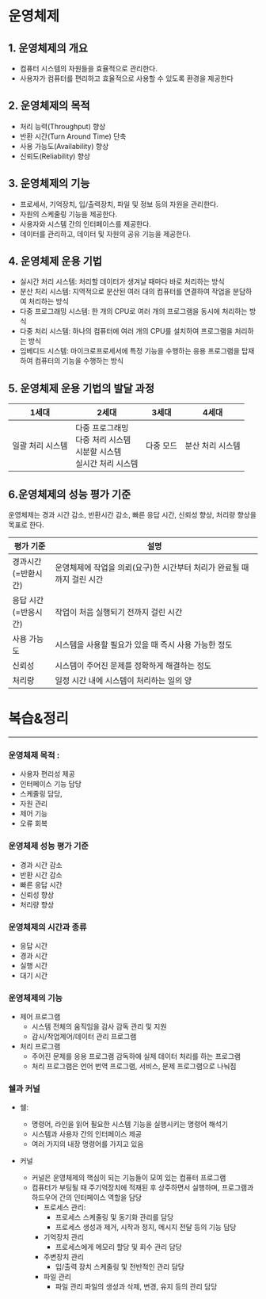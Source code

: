 # 운영체제
## 1. 운영체제의 개요
* 컴퓨터 시스템의 자원들을 효율적으로 관리한다.
* 사용자가 컴퓨터를 편리하고 효율적으로 사용할 수 있도록 환경을 제공한다
## 2. 운영체제의 목적
* 처리 능력(Throughput) 향상
* 반환 시간(Turn Around Time) 단축
* 사용 가능도(Availability) 향상
* 신뢰도(Reliability) 향상
## 3. 운영체제의 기능
* 프로세서, 기억장치, 입/출력장치, 파일 및 정보 등의 자원을 관리한다.
* 자원의 스케줄링 기능을 제공한다.
* 사용자와 시스템 간의 인터페이스를 제공한다.
* 데이터를 관리하고, 데이터 및 자원의 공유 기능을 제공한다.
## 4. 운영체제 운용 기법
* 실시간 처리 시스템: 처리할 데이터가 생겨날 때마다 바로 처리하는 방식
* 분산 처리 시스템: 지역적으로 분산된 여러 대의 컴퓨터를 연결하여 작업을 분담하여 처리하는 방식
* 다중 프로그래밍 시스템: 한 개의 CPU로 여러 개의 프로그램을 동시에 처리하는 방식
* 다중 처리 시스템: 하나의 컴퓨터에 여러 개의 CPU를 설치하여 프로그램을 처리하는 방식
* 임베디드 시스템: 마이크로프로세서에 특정 기능을 수행하는 응용 프로그램을 탑재하여 컴퓨터의 기능을 수행하는 방식
## 5. 운영체제 운용 기법의 발달 과정
| 1세대 | 2세대                                             | 3세대 | 4세대 |
|-|-------------------------------------------------| -----| -------|
| 일괄 처리 시스템 | 다중 프로그래밍<br>다중 처리 시스템<br> 시분할 시스템<br>실시간 처리 시스템 |다중 모드|분산 처리 시스템|

## 6.운영체제의 성능 평가 기준

운영체제는 경과 시간 감소, 반환시간 감소, 빠른 응답 시간, 신뢰성 향상, 처리량 향상을 목표로 한다.

| 평가 기준            | 설명                                       |
|------------------|------------------------------------------|
| 경과시간<br/>(=반환시간) | 운영체제에 작업을 의뢰(요구)한 시간부터 처리가 완료될 때까지 걸린 시간 |
| 응답 시간<br/>(=반응시간) | 작업이 처음 실행되기 전까지 걸린 시간                    |
| 사용 가능도 | 시스템을 사용할 필요가 있을 때 즉시 사용 가능한 정도           |
| 신뢰성| 시스템이 주어진 문제를 정확하게 해결하는 정도                |
| 처리량 | 일정 시간 내에 시스템이 처리하는 일의 양|


# 복습&정리

---------------------------------------------
### 운영체제 목적 :
* 사용자 편리성 제공
* 인터페이스 기능 담당
* 스케줄링 담당,
* 자원 관리
* 제어 기능
* 오류 회복
### 운영체제 성능 평가 기준
* 경과 시간 감소
* 반환 시간 감소
* 빠른 응답 시간
* 신뢰성 향상
* 처리량 향상
### 운영체제의 시간과 종류
* 응답 시간
* 경과 시간
* 실행 시간
* 대기 시간
### 운영체제의 기능
* 제어 프로그램
    * 시스템 전체의 움직임을 감사 감독 관리 및 지원
    * 감시/작업제어/데이터 관리 프로그램
* 처리 프로그램
    * 주어진 문제를 응용 프로그램 감독하에 실제 데이터 처리를 하는 프로그램
    * 처리 프로그램은 언어 번역 프로그램, 서비스, 문제 프로그램으로 나눠짐
### 쉘과 커널
* 쉘:
    * 명령어, 라인을 읽어 필요한 시스템 기능을 실행시키는 명령어 해석기
    * 시스템과 사용자 간의 인터페이스 제공
    * 여러 가지의 내장 명령어를 가지고 있음

* 커널
    * 커널은 운영체제의 핵심이 되는 기능들이 모여 있는 컴퓨터 프로그램
    * 컴퓨터가 부팅될 때 주기억장치에 적재된 후 상주하면서 실행하며, 프로그램과 하드우어 간의 인터페이스 역할을 담당
        * 프로세스 관리:
            * 프로세스 스케줄링 및 동기화 관리를 담당
            * 프로세스 생성과 제거, 시작과 정지, 메시지 전달 등의 기능 담당
        * 기억장치 관리
            * 프로세스에게 메모리 할당 및 회수 관리 담당
        * 주변장치 관리
            * 입/출력 장치 스케줄링 및 전반적인 관리 담당
        * 파일 관리
            * 파일 관리 파일의 생성과 삭제, 변경, 유지 등의 관리 담당
